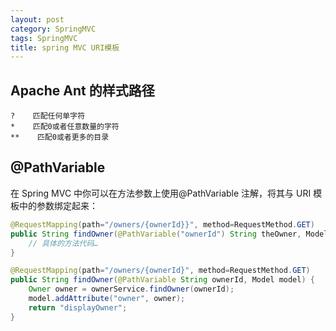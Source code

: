 ```yaml
---
layout: post
category: SpringMVC
tags: SpringMVC
title: spring MVC URI模板
---
```


## Apache Ant 的样式路径

    ?    匹配任何单字符
    *    匹配0或者任意数量的字符
    **    匹配0或者更多的目录

## @PathVariable

在 Spring MVC 中你可以在方法参数上使用@PathVariable 注解，将其与 URI 模板中的参数绑定起来：

```java
@RequestMapping(path="/owners/{ownerId}}", method=RequestMethod.GET)
public String findOwner(@PathVariable("ownerId") String theOwner, Model model) {
    // 具体的方法代码…
}
```

```java
@RequestMapping(path="/owners/{ownerId}", method=RequestMethod.GET)
public String findOwner(@PathVariable String ownerId, Model model) {
    Owner owner = ownerService.findOwner(ownerId);
    model.addAttribute("owner", owner);
    return "displayOwner";
}
```

